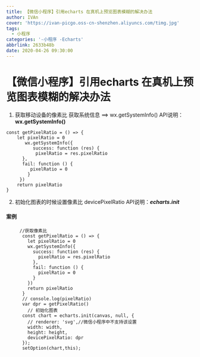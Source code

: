 ```yaml
---
title: 【微信小程序】引用echarts 在真机上预览图表模糊的解决办法
author: IVAn
cover: 'https://ivan-picgo.oss-cn-shenzhen.aliyuncs.com/timg.jpg'
tags:
  - 小程序
categories: '-小程序 -Echarts'
abbrlink: 2633b48b
date: 2020-04-26 09:30:00
---
```

# 【微信小程序】引用echarts 在真机上预览图表模糊的解决办法

1. 获取移动设备的像素比 获取系统信息 ==> wx.getSystemInfo()  API说明：**wx.getSystemInfo()**

```
const getPixelRatio = () => {
    let pixelRatio = 0
       wx.getSystemInfo({
          success: function (res) {
           pixelRatio = res.pixelRatio
      },
      fail: function () {
         pixelRatio = 0
     	}
     })
    return pixelRatio
}
```

2. 初始化图表的时候设置像素比 devicePixelRatio API说明：***echarts.init***
#### 案例

```
	 //获取像素比
      const getPixelRatio = () => {
        let pixelRatio = 0
        wx.getSystemInfo({
          success: function (res) {
            pixelRatio = res.pixelRatio
          },
          fail: function () {
            pixelRatio = 0
          }
        })
        return pixelRatio
      }
      // console.log(pixelRatio)
      var dpr = getPixelRatio()
        // 初始化图表
      const chart = echarts.init(canvas, null, {
        // renderer: 'svg',//微信小程序中不支持该设置
        width: width,
        height: height,
        devicePixelRatio: dpr
      });
      setOption(chart,this);


```
